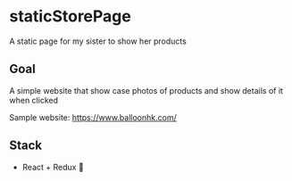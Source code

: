 # staticStorePage
A static page for my sister to show her products

## Goal

A simple website that show case photos of products and show details of it when clicked

Sample website: https://www.balloonhk.com/

## Stack

+ React + Redux :thinking:
